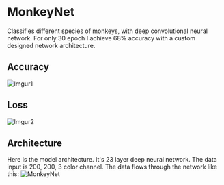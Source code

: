 # MonkeyNet
Classifies different species of monkeys, with deep convolutional neural network. For only 30 epoch I achieve 68% accuracy with a custom designed network architecture.

## Accuracy
![Imgur1](https://i.imgur.com/LL2dVgg.png)

## Loss
![Imgur2](https://i.imgur.com/STDAcCf.png)

## Architecture
Here is the model architecture. It's 23 layer deep neural network. The data input is 200, 200, 3 color channel. The data flows through the network like this:
![MonkeyNet](https://i.imgur.com/PTR6mw7.png)
